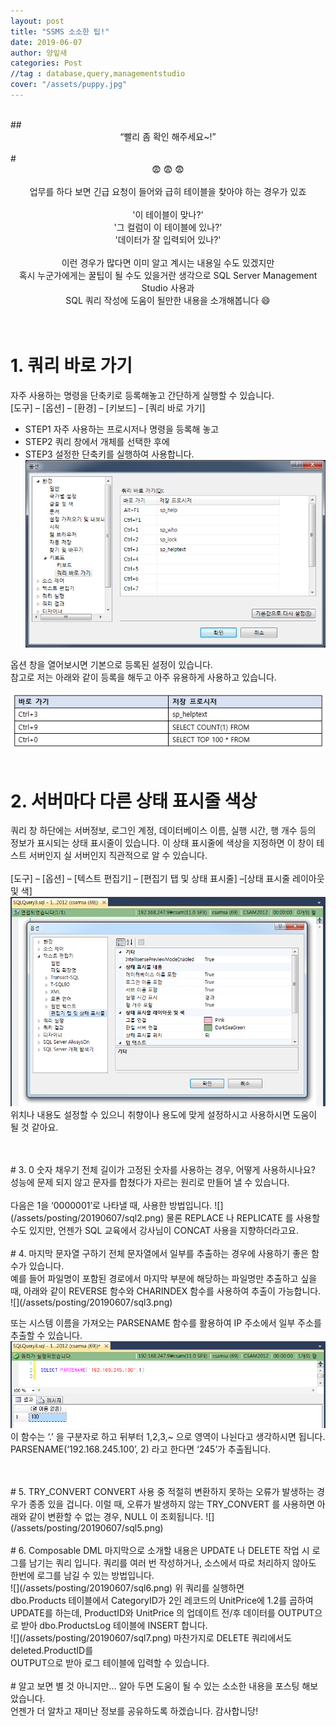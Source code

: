 ```yaml
---
layout: post
title: "SSMS 소소한 팁!"
date: 2019-06-07
author: 양잎새
categories: Post
//tag : database,query,managementstudio
cover: "/assets/puppy.jpg"
---
```

<br>
## <center>“빨리 좀 확인 해주세요~!”</center>
<br>
# <center>😨 😨 😨</center>
<br>
<center>업무를 하다 보면 긴급 요청이 들어와 급히 테이블을 찾아야 하는 경우가 있죠</center>
<br>
<center>'이 테이블이 맞나?'</center>
<center>'그 컬럼이 이 테이블에 있나?'</center>
<center>'데이터가 잘 입력되어 있나?'</center>
<br>
<center>이런 경우가 많다면 이미 알고 계시는 내용일 수도 있겠지만</center>
<center>혹시 누군가에게는 꿀팁이 될 수도 있을거란 생각으로 SQL Server Management Studio 사용과</center>
<center>SQL 쿼리 작성에 도움이 될만한 내용을 소개해봅니다 😄</center>
<br>
<br>

# 1. 쿼리 바로 가기
자주 사용하는 명령을 단축키로 등록해놓고 간단하게 실행할 수 있습니다.<br>
[도구] – [옵션] – [환경] – [키보드] – [쿼리 바로 가기]
- STEP1 자주 사용하는 프로시저나 명령을 등록해 놓고
- STEP2 쿼리 창에서 개체를 선택한 후에 
- STEP3 설정한 단축키를 실행하여 사용합니다.
![](/assets/posting/20190607/sql0.png)

옵션 창을 열어보시면 기본으로 등록된 설정이 있습니다.<br> 
참고로 저는 아래와 같이 등록을 해두고 아주 유용하게 사용하고 있습니다.

![](/assets/posting/20190607/sql8.PNG)
<br>
<br>

# 2. 서버마다 다른 상태 표시줄 색상
쿼리 창 하단에는 서버정보, 로그인 계정, 데이터베이스 이름, 실행 시간, 행 개수 등의 정보가 표시되는 상태 표시줄이 있습니다. 이 상태 표시줄에 색상을 지정하면 이 창이 테스트 서버인지 실 서버인지 직관적으로 알 수 있습니다.
<br>
<br>
[도구] – [옵션] – [텍스트 편집기] – [편집기 탭 및 상태 표시줄] –[상태 표시줄 레이아웃 및 색]
![](/assets/posting/20190607/sql1.png)
위치나 내용도 설정할 수 있으니 취향이나 용도에 맞게 설정하시고 사용하시면 도움이 될 것 같아요.
	
<br>
<br>
# 3. 0 숫자 채우기
전체 길이가 고정된 숫자를 사용하는 경우, 어떻게 사용하시나요? 성능에 문제 되지 않고 문자를 합쳤다가 자르는 원리로 만들어 낼 수 있습니다.<br>
<br>
다음은 1을 ‘0000001’로 나타낼 때, 사용한 방법입니다.
![](/assets/posting/20190607/sql2.png)
물론 REPLACE 나 REPLICATE 를 사용할 수도 있지만, 언젠가 SQL 교육에서 강사님이 CONCAT 사용을 지향하더라고요.

<br>
<br>
# 4. 마지막 문자열 구하기
전체 문자열에서 일부를 추출하는 경우에 사용하기 좋은 함수가 있습니다.<br>
예를 들어 파일명이 포함된 경로에서 마지막 부분에 해당하는 파일명만 추출하고 싶을 때, 아래와 같이 REVERSE 함수와 CHARINDEX 함수를 사용하여 추출이 가능합니다.
![](/assets/posting/20190607/sql3.png)

또는 시스템 이름을 가져오는 PARSENAME 함수를 활용하여 IP 주소에서 일부 주소를 추출할 수 있습니다.<br>
![](/assets/posting/20190607/sql4.png)
이 함수는 ‘.’ 을 구분자로 하고 뒤부터 1,2,3,~ 으로 영역이 나뉜다고 생각하시면 됩니다. PARSENAME(‘192.168.245.100’, 2) 라고 한다면 ‘245’가 추출됩니다.

<br>
<br>
# 5. TRY_CONVERT
CONVERT 사용 중 적절히 변환하지 못하는 오류가 발생하는 경우가 종종 있을 겁니다. 이럴 때, 오류가 발생하지 않는 TRY_CONVERT 를 사용하면 아래와 같이 변환할 수 없는 경우, NULL 이 조회됩니다. 
![](/assets/posting/20190607/sql5.png)

<br>
<br>
# 6. Composable DML
마지막으로 소개할 내용은 UPDATE 나 DELETE 작업 시 로그를 남기는 쿼리 입니다. 쿼리를 여러 번 작성하거나, 소스에서 따로 처리하지 않아도 한번에 로그를 남길 수 있는 방법입니다.
<br>
![](/assets/posting/20190607/sql6.png)
위 쿼리를 실행하면<br>
dbo.Products 테이블에서 CategoryID가 2인 레코드의 UnitPrice에 1.2를 곱하여 UPDATE를 하는데, ProductID와 UnitPrice 의 업데이트 전/후 데이터를 OUTPUT으로 받아 dbo.ProductsLog 테이블에 INSERT 합니다.
<br>
![](/assets/posting/20190607/sql7.png) 
마찬가지로 DELETE 쿼리에서도 deleted.ProductID를
<br>OUTPUT으로 받아 로그 테이블에 입력할 수 있습니다.
<br>
<br>
# 알고 보면 별 것 아니지만...
알아 두면 도움이 될 수 있는 소소한 내용을 포스팅 해보았습니다.<br>
언젠가 더 알차고 재미난 정보를 공유하도록 하겠습니다. 감사합니당!
